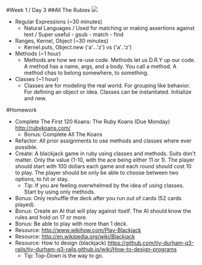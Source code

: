 #Week 1 / Day 3
##All The Rubies
![](https://www.drupal.org/files/x-all-the-things-template.png)
- Regular Expressions (~30 minutes)
  - Natural Languages / Used for matching or making assertions against text / Super useful - gsub - match - find
- Ranges, Kernel, Object (~30 minutes)
  - Kernel.puts, Object.new ('a'...'z') vs ('a'..'z')
- Methods (~1 hour)
  - Methods are how we re-use code. Methods let us D.R.Y up our code. A method has a name, args, and a body. You call a method. A method chas to belong somewhere, to something.
- Classes (~1 hour)
  - Classes are for modeling the real world. For grouping like behavior. For defining an object or idea. Classes can be instantiated. Initialize and new.

#Homework
- Complete The First 120 Koans: The Ruby Koans (Due Monday) http://rubykoans.com/
  - Bonus: Complete All The Koans
- Refactor: All prior assignments to use methods and classes where ever possible.
- Create: A blackjack game in ruby using classes and methods. Suits don't matter. Only the value (1-10, with the ace being either 11 or 1). The player should start with 100 dollars each game and each round should cost 10 to play. The player should be only be able to choose between two options, to hit or stay. 
  - Tip: If you are feeling overwhelmed by the idea of using classes. Start by using only methods.
- Bonus: Only reshuffle the deck after you run out of cards (52 cards played).
- Bonus: Create an AI that will play against itself. The AI should know the rules and hold on 17 or more.
- Bonus: Be able to play with more than 1 deck.
- Resource: http://www.wikihow.com/Play-Blackjack
- Resource: http://en.wikipedia.org/wiki/Blackjack
- Resource: How to design (blackjack) https://github.com/tiy-durham-q3-rails/tiy-durham-q3-rails.github.io/wiki/How-to-design-programs 
  - Tip: Top-Down is the way to go.
